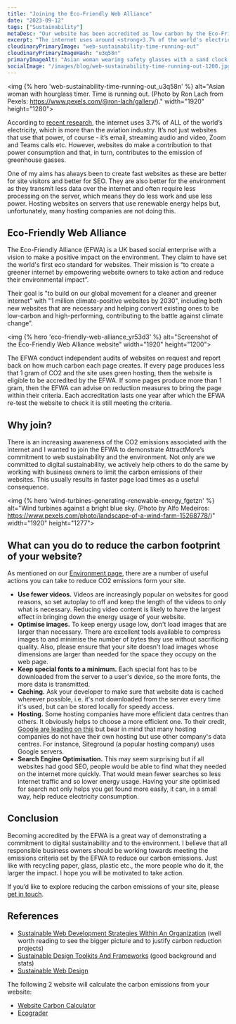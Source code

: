```yaml
---
title: "Joining the Eco-Friendly Web Alliance"
date: "2023-09-12"
tags: ["Sustainability"]
metaDesc: "Our website has been accredited as low carbon by the Eco-Friendly Web Alliance, showing our commitment to digital sustainability. Find out why you should join too."
excerpt: "The internet uses around <strong>3.7% of the world's electricity</strong>, which is more than the whole aviation industry. Websites contribute to this power consumption and, in turn, contribute to the emission of greenhouse gases. Hosting websites on servers that use renewable energy helps, but unfortunately, many hosting companies are not doing this. The AttractMore website has now been accredited by the Eco-Friendly Alliance (EFWA) as having low carbon emissions after an independent audit. The EFWA is a UK-based social enterprise that aims to make a positive impact on the environment by creating a greener internet. Their goal is 'to build on our global movement for a cleaner and greener internet' with '1 million climate-positive websites by 2030'. In this article you can discover ways of reducing the carbon emissions of your site and show your commitment to digital sustainability."
cloudinaryPrimaryImage: "web-sustainability-time-running-out"
cloudinaryPrimaryImageHash: "u3q58n"
primaryImageAlt: "Asian woman wearing safety glasses with a sand clock hourglass timer and some dead twigs in front of her"
socialImage: "/images/blog/web-sustainability-time-running-out-1200.jpg"
---
```


<img {% hero 'web-sustainability-time-running-out_u3q58n' %}
alt="Asian woman with hourglass timer. Time is running out. (Photo by Ron Lach from Pexels: https://www.pexels.com/@ron-lach/gallery/)."
width="1920" height="1280">

According to [recent research](https://ecofriendlyweb.org/), the internet uses 3.7% of ALL of the world’s electricity, which is more than the aviation industry. It’s not just websites that use that power, of course - it’s email, streaming audio and video, Zoom and Teams calls etc. However, websites do make a contribution to that power consumption and that, in turn, contributes to the emission of greenhouse gasses.

One of my aims has always been to create fast websites as these are better for site visitors and better for SEO. They are also better for the environment as they transmit less data over the internet and often require less processing on the server, which means they do less work and use less power. Hosting websites on servers that use renewable energy helps but, unfortunately, many hosting companies are not doing this.

## Eco-Friendly Web Alliance

The Eco-Friendly Alliance (EFWA) is a UK based social enterprise with a vision to make a positive impact on the environment. They claim to have set the world's first eco standard for websites. Their mission is “to create a greener internet by empowering website owners to take action and reduce their environmental impact”.

Their goal is "to build on our global movement for a cleaner and greener internet" with "1 million climate-positive websites by 2030", including both new websites that are necessary and helping convert existing ones to be low-carbon and high-performing, contributing to the battle against climate change”.

<img {% hero 'eco-friendly-web-alliance_yr53d3' %}
alt="Screenshot of the Eco-Friendly Web Alliance website"
width="1920" height="1200">

The EFWA conduct independent audits of websites on request and report back on how much carbon each page creates. If every page produces less that 1 gram of CO2 and the site uses green hosting, then the website is eligible to be accredited by the EFWA. If some pages produce more than 1 gram, then the EFWA can advise on reduction measures to bring the page within their criteria. Each accreditation lasts one year after which the EFWA re-test the website to check it is still meeting the criteria.

## Why join?

There is an increasing awareness of the CO2 emissions associated with the internet and I wanted to join the EFWA to demonstrate AttractMore’s commitment to web sustainability and the environment. Not only are we committed to digital sustainability, we actively help others to do the same by working with business owners to limit the carbon emissions of their websites. This usually results in faster page load times as a useful consequence.

<img {% hero 'wind-turbines-generating-renewable-energy_fgetzn' %}
alt="Wind turbines against a bright blue sky. (Photo by Alfo Medeiros: https://www.pexels.com/photo/landscape-of-a-wind-farm-15268778/)"
width="1920" height="1277">

## What can you do to reduce the carbon footprint of your website?

As mentioned on our [Environment page](https://www.attractmore.uk/environment/), there are a number of useful actions you can take to reduce CO2 emissions form your site.

- **Use fewer videos.** Videos are increasingly popular on websites for good reasons, so set autoplay to off and keep the length of the videos to only what is necessary. Reducing video content is likely to have the largest effect in bringing down the energy usage of your website.
- **Optimise images.** To keep energy usage low, don't load images that are larger than necessary. There are excellent tools available to compress images to and minimise the number of bytes they use without sacrificing quality. Also, please ensure that your site doesn't load images whose dimensions are larger than needed for the space they occupy on the web page.
- **Keep special fonts to a minimum.** Each special font has to be downloaded from the server to a user's device, so the more fonts, the more data is transmitted.
- **Caching.** Ask your developer to make sure that website data is cached wherever possible, i.e. it's not downloaded from the server every time it's used, but can be stored locally for speedy access.
- **Hosting.** Some hosting companies have more efficient data centres than others. It obviously helps to choose a more efficient one. To their credit, [Google are leading on this](https://www.google.com/about/datacenters/efficiency/) but bear in mind that many hosting companies do not have their own hosting but use other company's data centres. For instance, Siteground (a popular hosting company) uses Google servers.
- **Search Engine Optimisation.** This may seem surprising but if all websites had good SEO, people would be able to find what they needed on the internet more quickly. That would mean fewer searches so less internet traffic and so lower energy usage. Having your site optimised for search not only helps you get found more easily, it can, in a small way, help reduce electricity consumption.

## Conclusion

Becoming accredited by the EFWA is a great way of demonstrating a commitment to digital sustainability and to the environment. I believe that all responsible business owners should be working towards meeting the emissions criteria set by the EFWA to reduce our carbon emissions. Just like with recycling paper, glass, plastic etc., the more people who do it, the larger the impact. I hope you will be motivated to take action.

If you’d like to explore reducing the carbon emissions of your site, please [get in touch](https://www.attractmore.uk/contact/).

## References

- [Sustainable Web Development Strategies Within An Organization](https://www.smashingmagazine.com/2022/10/sustainable-web-development-strategies-organization/) (well worth reading to see the bigger picture and to justify carbon reduction projects)
- [Sustainable Design Toolkits And Frameworks](https://www.smashingmagazine.com/2023/07/sustainable-design-toolkits-and-resources/) (good background and stats)
- [Sustainable Web Design](https://sustainablewebdesign.org/)

The following 2 website will calculate the carbon emissions from your website:

- [Website Carbon Calculator](https://www.websitecarbon.com/)
- [Ecograder](https://ecograder.com/)
